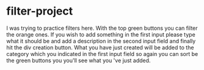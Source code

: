 # filter-project
I was trying to practice filters here.
With the top green buttons you can filter the orange ones.
If you wish to add something in the first input please type what it should be and add a description in the second input field and finally hit the div creation button.
What you have just created will be added to the category which you indicated in the first input field so again you can sort be the green buttons you you'll see what you 've just added.
